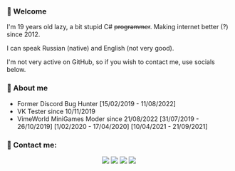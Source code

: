 ### 👋 Welcome
I'm 19 years old lazy, a bit stupid C# ~~programmer~~. Making internet better (?) since 2012.

I can speak Russian (native) and English (not very good).

I'm not very active on GitHub, so if you wish to contact me, use socials below.

### 🔰 About me
* Former Discord Bug Hunter [15/02/2019 - 11/08/2022]
* VK Tester since 10/11/2019
* VimeWorld MiniGames Moder since 21/08/2022 [31/07/2019 - 26/10/2019] [1/02/2020 - 17/04/2020] [10/04/2021 - 21/09/2021]

### 🌃 Contact me:
<p align="center">
<a href="https://vk.com/futuristiclover7"><img src="https://img.shields.io/badge/-@futuristiclover7-3423A6?style=flat&logo=vk&logoColor=white"/></a>
<a href=""><img src="https://img.shields.io/badge/-@fusiondream-5865F2?style=flat&logo=discord&logoColor=white"/></a>
<a href="https://steamcommunity.com/id/dreamfusion"><img src="https://img.shields.io/badge/-Fusion%20Prime-black?style=flat&logo=steam&logoColor=white"/></a>
<a href="https://crowdin.com/profile/7fusionprime"><img src="https://img.shields.io/badge/-@7fusionprime-darkgreen?style=flat&logo=crowdin&logoColor=white"/></a>
</p>
